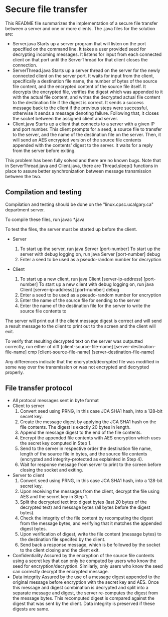 # Secure file transfer
This README file summarizes the implementation of a secure file transfer between a server and one or more clients.
The .java files for the solution are:
* Server.java
    Starts up a server program that will listen on the port specified on the command line. It takes a user provided
    seed for decrypting incoming messages. It listens for input from each connected client on that port until the
    ServerThread for that client closes the connection.
* ServerThread.java
    Starts up a server thread on the server for the newly connected client on the server port. It waits for input
    from the client, specifically a destination file name, the number of bytes of the source file content, and the
    encrypted content of the source file itself.
    It decrypts the encrypted file, verifies the digest which was appended to it with the actual file content, and
    writes the decrypted actual file content to the destination file if the digest is correct. It sends a success
    message back to the client if the previous steps were successful, otherwise it sends a message denoting failure.
    Following that, it closes the socket between the assigned client and server.
* Client.java
    Starts up a client that connects to a server with a given IP and port number. This client prompts for a seed, a
    source file to transfer to the server, and the name of the destination file on the server. Then, it will send an
    AES encrypted version of the source file contents appended with the contents' digest to the server. It waits for
    a reply from the server before exiting.

This problem has been fully solved and there are no known bugs.
Note that in ServerThread.java and Client.java, there are Thread.sleep() functions in place to assure better
synchronization between message transmission between the two.


## Compilation and testing
Compilation and testing should be done on the "linux.cpsc.ucalgary.ca" department server.

To compile these files, run
    javac *.java

To test the files, the server must be started up before the client.
* Server
    1. To start up the server, run
        java Server [port-number]
       To start up the server with debug logging on, run
        java Server [port-number] debug
    2. Enter a seed to be used as a pseudo-random number for decryption

* Client
    1. To start up a new client, run
        java Client [server-ip-address] [port-number]
       To start up a new client with debug logging on, run
        java Client [server-ip-address] [port-number] debug
    2. Enter a seed to be used as a pseudo-random number for encryption
    3. Enter the name of the source file for sending to the server
    4. Enter the name of the destination file for the server to write the source file contents to

The server will print out if the client message digest is correct and will send a result message to the client to print
out to the screen and the client will exit.


To verify that resulting decrypted text on the server was outputted correctly, run either of
    diff [client-source-file-name] [server-destination-file-name]
    cmp [client-source-file-name] [server-destination-file-name]

Any differences indicate that the encrypted/decrypted file was modified in some way over the transmission or was
not encrypted and decrypted properly.

## File transfer protocol

* All protocol messages sent in byte format
* Client to server
    1. Convert seed using PRNG, in this case JCA SHA1 hash, into a 128-bit secret key.
    2. Create the message digest by applying the JCA SHA1 hash on the file contents. The digest is exactly 20
        bytes in length.
    3. Append the message digest to the end of the file contents.
    4. Encrypt the appended file contents with AES encryption which uses the secret key computed in Step 1.
    5. Send to the server in respective order the destination file name, length of the source file in bytes, and
        the source file contents (encrypted and integrity-protected as explainted in Step 4).
    6. Wait for response message from server to print to the screen before closing the socket and exiting.
* Server to client
    1. Convert seed using PRNG, in this case JCA SHA1 hash, into a 128-bit secret key.
    2. Upon receiving the messages from the client, decrypt the file using AES and the secret key in Step 1.
    3. Split the decrypted text into digest bytes (last 20 bytes of the decrypted text) and message bytes (all
        bytes before the digest bytes).
    4. Check the integrity of the file content by recomputing the digest from the message bytes, and
        verifying that it matches the appended digest bytes.
    5. Upon verification of digest, write the file content (message bytes) to the destination file specifed by the
        client.
    6. Send back a response message, which is be followed by the socket to the client closing and the client exit.
* Confidentiality
    Assured by the encryption of the source file contents using a secret key that can only be computed by users who
    know the seed for encryption/decryption. Similarly, only users who know the seed can correctly decrypt the
    encrypted message.
* Data integrity
    Assured by the use of a message digest appended to the original message before encryption with the secret key and
    AES. Once this message and digest combination is decrypted and split into a separate message and digest, the
    server re-computes the digest from the message bytes. This recomputed digest is compared against the digest that
     was sent by the client. Data integrity is preserved if these digests are same.

